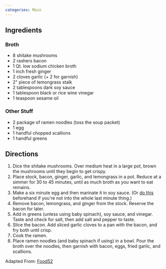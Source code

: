 ```yaml
---
categories: Main
---
```


## Ingredients

### Broth

- 8 shitake mushrooms
- 2 rashers bacon
- 1 Qt. low sodium chicken broth
- 1 inch fresh ginger
- 2 cloves garlic (+ 2 for garnish)
- 2" piece of lemongrass stalk
- 2 tablespoons dark soy sauce
- 1 tablespoon black or rice wine vinegar
- 1 teaspoon sesame oil

### Other Stuff
- 2 package of ramen noodles (toss the soup packet)
- 1 egg
- 1 handful chopped scallions
- 1 handful greens


## Directions
1. Dice the shitake mushrooms. Over medium heat in a large pot, brown the mushrooms until they begin to get crispy.
1. Place stock, bacon, ginger, garlic, and lemongrass in a pot. Reduce at a simmer for 30 to 45 minutes, until as much broth as you want to eat remains.
2. Make a six minute egg and then marinate it in soy sauce. (Or [do this](http://www.seriouseats.com/recipes/2012/03/ajitsuke-tamago-japanese-marinated-soft-boiled-egg-recipe.html) beforehand if you're not into the whole last minute thing.)
3. Remove bacon, lemongrass, and ginger from the stock. Reserve the bacon for later.
4. Add in greens (unless using baby spinach), soy sauce, and vinegar. Taste and check for salt, then add salt and pepper to taste.
5. Slice the bacon. Add sliced garlic cloves to a pan with the bacon, and fry both until crisp.
6. Cook the ramen. 
7. Place ramen noodles (and baby spinach if using) in a bowl. Pour the broth over the noodles, then garnish with bacon, eggs, fried garlic, and scallions.

Adapted From: [Food52](http://food52.com/recipes/20680-bacon-egg-ramen)